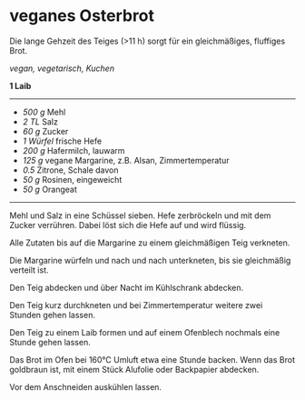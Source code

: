 # veganes Osterbrot

Die lange Gehzeit des Teiges (>11 h) sorgt für ein gleichmäßiges, fluffiges Brot.

*vegan, vegetarisch, Kuchen*

**1 Laib**

---

- *500 g* Mehl
- *2 TL* Salz
- *60 g* Zucker
- *1 Würfel* frische Hefe
- *200 g* Hafermilch, lauwarm
- *125 g* vegane Margarine, z.B. Alsan, Zimmertemperatur
- *0.5* Zitrone, Schale davon
- *50 g* Rosinen, eingeweicht
- *50 g* Orangeat

---

Mehl und Salz in eine Schüssel sieben. Hefe zerbröckeln und mit dem Zucker verrühren. Dabei löst sich die Hefe auf und wird flüssig.

Alle Zutaten bis auf die Margarine zu einem gleichmäßigen Teig verkneten.

Die Margarine würfeln und nach und nach unterkneten, bis sie gleichmäßig verteilt ist.

Den Teig abdecken und über Nacht im Kühlschrank abdecken.

Den Teig kurz durchkneten und bei Zimmertemperatur weitere zwei Stunden gehen lassen.

Den Teig zu einem Laib formen und auf einem Ofenblech nochmals eine Stunde gehen lassen.

Das Brot im Ofen bei 160°C Umluft etwa eine Stunde backen. Wenn das Brot goldbraun ist, mit einem Stück Alufolie oder Backpapier abdecken.

Vor dem Anschneiden auskühlen lassen.
